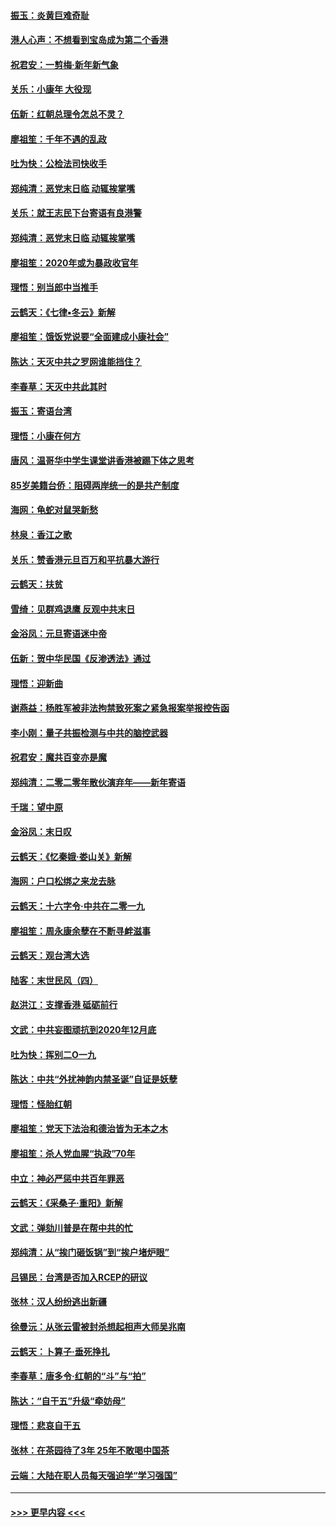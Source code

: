 #### [振玉：炎黄巨难奇耻](../pages/nsc993/n11779632.md?t=01092302) 
#### [港人心声：不想看到宝岛成为第二个香港](../pages/nsc993/n11778817.md?t=01092302) 
#### [祝君安：一剪梅‧新年新气象](../pages/nsc993/n11776340.md?t=01092302) 
#### [关乐：小康年 大役现](../pages/nsc993/n11774213.md?t=01092302) 
#### [伍新：红朝总理令怎总不灵？](../pages/nsc993/n11770813.md?t=01092302) 
#### [廖祖笙：千年不遇的乱政](../pages/nsc993/n11770373.md?t=01092302) 
#### [吐为快：公检法司快收手](../pages/nsc993/n11770359.md?t=01092302) 
#### [郑纯清：恶党末日临 动辄挨掌嘴](../pages/nsc993/n11769912.md?t=01092302) 
#### [关乐：就王志民下台寄语有良港警](../pages/nsc993/n11769903.md?t=01092302) 
#### [郑纯清：恶党末日临 动辄挨掌嘴](../pages/nsc993/n11769356.md?t=01092302) 
#### [廖祖笙：2020年或为暴政收官年](../pages/nsc993/n11768216.md?t=01092302) 
#### [理悟：别当郎中当推手](../pages/nsc993/n11768243.md?t=01092302) 
#### [云鹤天：《七律▪冬云》新解](../pages/nsc993/n11768204.md?t=01092302) 
#### [廖祖笙：饿饭党说要“全面建成小康社会”](../pages/nsc993/n11767482.md?t=01092302) 
#### [陈达：天灭中共之罗网谁能挡住？](../pages/nsc993/n11767465.md?t=01092302) 
#### [李春草：天灭中共此其时](../pages/nsc993/n11767452.md?t=01092302) 
#### [振玉：寄语台湾](../pages/nsc993/n11767432.md?t=01092302) 
#### [理悟：小康在何方](../pages/nsc993/n11767394.md?t=01092302) 
#### [唐风：温哥华中学生课堂讲香港被踢下体之思考](../pages/nsc993/n11766848.md?t=01092302) 
#### [85岁美籍台侨：阻碍两岸统一的是共产制度](../pages/nsc993/n11765043.md?t=01092302) 
#### [海网：龟蛇对鼠哭新愁](../pages/nsc993/n11764895.md?t=01092302) 
#### [林泉：香江之歌](../pages/nsc993/n11764415.md?t=01092302) 
#### [关乐：赞香港元旦百万和平抗暴大游行](../pages/nsc993/n11764382.md?t=01092302) 
#### [云鹤天：扶贫](../pages/nsc993/n11764245.md?t=01092302) 
#### [雪绮：见群鸡退鹰  反观中共末日](../pages/nsc993/n11762112.md?t=01092302) 
#### [金浴凤：元旦寄语迷中帝](../pages/nsc993/n11761788.md?t=01092302) 
#### [伍新：贺中华民国《反渗透法》通过](../pages/nsc993/n11761994.md?t=01092302) 
#### [理悟：迎新曲](../pages/nsc993/n11761152.md?t=01092302) 
#### [谢燕益：杨胜军被非法拘禁致死案之紧急报案举报控告函](../pages/nsc993/n11756134.md?t=01092302) 
#### [李小刚：量子共振检测与中共的脑控武器](../pages/nsc993/n11754518.md?t=01092302) 
#### [祝君安：魔共百变亦是魔](../pages/nsc993/n11754469.md?t=01092302) 
#### [郑纯清：二零二零年散伙演弃年——新年寄语](../pages/nsc993/n11754195.md?t=01092302) 
#### [千瑞：望中原](../pages/nsc993/n11754159.md?t=01092302) 
#### [金浴凤：末日叹](../pages/nsc993/n11752359.md?t=01092302) 
#### [云鹤天：《忆秦娥‧娄山关》新解](../pages/nsc993/n11752348.md?t=01092302) 
#### [海网：户口松绑之来龙去脉](../pages/nsc993/n11752328.md?t=01092302) 
#### [云鹤天：十六字令‧中共在二零一九](../pages/nsc993/n11752305.md?t=01092302) 
#### [廖祖笙：周永康余孽在不断寻衅滋事](../pages/nsc993/n11751013.md?t=01092302) 
#### [云鹤天：观台湾大选](../pages/nsc993/n11751007.md?t=01092302) 
#### [陆客：末世民风（四）](../pages/nsc993/n11749203.md?t=01092302) 
#### [赵洪江：支撑香港 砥砺前行](../pages/nsc993/n11748482.md?t=01092302) 
#### [文武：中共妄图顽抗到2020年12月底](../pages/nsc993/n11748446.md?t=01092302) 
#### [吐为快：挥别二O一九](../pages/nsc993/n11748411.md?t=01092302) 
#### [陈达：中共“外扰神韵内禁圣诞”自证是妖孽](../pages/nsc993/n11748226.md?t=01092302) 
#### [理悟：怪胎红朝](../pages/nsc993/n11748206.md?t=01092302) 
#### [廖祖笙：党天下法治和德治皆为无本之木](../pages/nsc993/n11748135.md?t=01092302) 
#### [廖祖笙：杀人党血腥“执政”70年](../pages/nsc993/n11745144.md?t=01092302) 
#### [中立：神必严惩中共百年罪恶](../pages/nsc993/n11744970.md?t=01092302) 
#### [云鹤天：《采桑子‧重阳》新解](../pages/nsc993/n11744948.md?t=01092302) 
#### [文武：弹劾川普是在帮中共的忙](../pages/nsc993/n11744758.md?t=01092302) 
#### [郑纯清：从“挨门砸饭锅”到“挨户堵炉眼”](../pages/nsc993/n11744745.md?t=01092302) 
#### [吕锡民：台湾是否加入RCEP的研议](../pages/nsc993/n11744701.md?t=01092302) 
#### [张林：汉人纷纷逃出新疆](../pages/nsc993/n11743530.md?t=01092302) 
#### [徐曼沅：从张云雷被封杀想起相声大师吴兆南](../pages/nsc993/n11741816.md?t=01092302) 
#### [云鹤天：卜算子‧垂死挣扎](../pages/nsc993/n11739956.md?t=01092302) 
#### [李春草：唐多令‧红朝的“斗”与“拍”](../pages/nsc993/n11739830.md?t=01092302) 
#### [陈达：“自干五”升级“牵妨母”](../pages/nsc993/n11739724.md?t=01092302) 
#### [理悟：悲哀自干五](../pages/nsc993/n11739547.md?t=01092302) 
#### [张林：在茶园待了3年 25年不敢喝中国茶](../pages/nsc993/n11739240.md?t=01092302) 
#### [云端：大陆在职人员每天强迫学“学习强国”](../pages/nsc993/n11738735.md?t=01092302) 

----
#### [ >>> 更早内容 <<< ](../indexes/nsc993-earlier.md)
